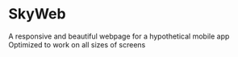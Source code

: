 # SkyWeb
A responsive and beautiful webpage for a hypothetical mobile app  
Optimized to work on all sizes of screens
